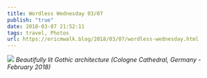 ```yaml
---
title: Wordless Wednesday 03/07
publish: "true"
date: 2018-03-07 21:52:11
tags: travel, Photos
url: https://ericmwalk.blog/2018/03/07/wordless-wednesday.html
---
```


![](https://ericmwalk.blog/uploads/2022/3e4262d6d4.jpg)
*Beautifully lit Gothic architecture (Cologne Cathedral, Germany - February 2018)*